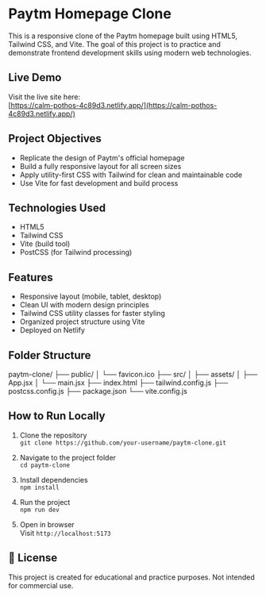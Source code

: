 # Paytm Homepage Clone

This is a responsive clone of the Paytm homepage built using HTML5, Tailwind CSS, and Vite. The goal of this project is to practice and demonstrate frontend development skills using modern web technologies.

## Live Demo

Visit the live site here:  
[https://calm-pothos-4c89d3.netlify.app/](https://calm-pothos-4c89d3.netlify.app/)

## Project Objectives

- Replicate the design of Paytm's official homepage
- Build a fully responsive layout for all screen sizes
- Apply utility-first CSS with Tailwind for clean and maintainable code
- Use Vite for fast development and build process

## Technologies Used

- HTML5
- Tailwind CSS
- Vite (build tool)
- PostCSS (for Tailwind processing)

## Features

- Responsive layout (mobile, tablet, desktop)
- Clean UI with modern design principles
- Tailwind CSS utility classes for faster styling
- Organized project structure using Vite
- Deployed on Netlify

## Folder Structure
paytm-clone/
├── public/
│ └── favicon.ico
├── src/
│ ├── assets/
│ ├── App.jsx
│ └── main.jsx
├── index.html
├── tailwind.config.js
├── postcss.config.js
├── package.json
└── vite.config.js

## How to Run Locally

1. Clone the repository  
   `git clone https://github.com/your-username/paytm-clone.git`

2. Navigate to the project folder  
   `cd paytm-clone`

3. Install dependencies  
   `npm install`

4. Run the project  
   `npm run dev`

5. Open in browser  
   Visit `http://localhost:5173`

## 📄 License

This project is created for educational and practice purposes. Not intended for commercial use.
